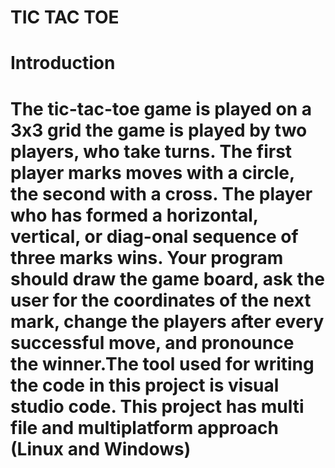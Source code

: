# TIC TAC TOE
# Introduction 
# The tic-tac-toe game is played on a 3x3 grid the game is played by two players, who take turns. The first player marks moves with a circle, the second with a cross. The player who has formed a horizontal, vertical, or diag-onal sequence of three marks wins. Your program should draw the game board, ask the user for the coordinates of the next mark, change the players after every successful move, and pronounce the winner.The tool used for writing the code in this project is visual studio code. This project has multi file and multiplatform approach (Linux and Windows)